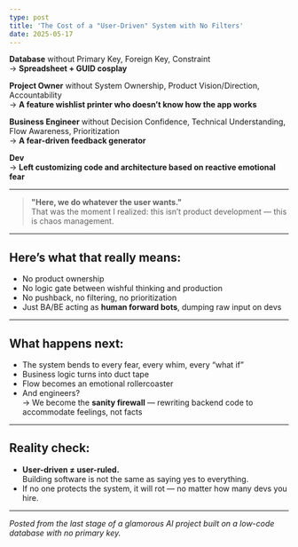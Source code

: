 ```yaml
---
type: post
title: 'The Cost of a "User-Driven" System with No Filters'
date: 2025-05-17
---
```


**Database** without Primary Key, Foreign Key, Constraint  
→ **Spreadsheet + GUID cosplay**

**Project Owner** without System Ownership, Product Vision/Direction, Accountability  
→ **A feature wishlist printer who doesn’t know how the app works**

**Business Engineer** without Decision Confidence, Technical Understanding, Flow Awareness, Prioritization  
→ **A fear-driven feedback generator**

**Dev**  
→ **Left customizing code and architecture based on reactive emotional fear**

---

> **"Here, we do whatever the user wants."**  
That was the moment I realized: this isn’t product development — this is chaos management.

---

## Here’s what that really means:
- No product ownership  
- No logic gate between wishful thinking and production  
- No pushback, no filtering, no prioritization  
- Just BA/BE acting as **human forward bots**, dumping raw input on devs

---

## What happens next:
- The system bends to every fear, every whim, every “what if”  
- Business logic turns into duct tape  
- Flow becomes an emotional rollercoaster  
- And engineers?  
  → We become the **sanity firewall** — rewriting backend code to accommodate feelings, not facts

---

## Reality check:
- **User-driven ≠ user-ruled.**  
  Building software is not the same as saying yes to everything.
- If no one protects the system, it will rot — no matter how many devs you hire.

---

*Posted from the last stage of a glamorous AI project built on a low-code database with no primary key.*
